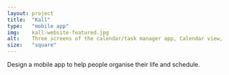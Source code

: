 ```yaml
---
layout: project
title:  "Kall"
type:	"mobile app"
img:    kall-website-featured.jpg
alt:	Three screens of the calendar/task manager app, Calendar view, Tasks view and Day view.
size:   "square"
---
```

Design a mobile app to help people organise their life and schedule.

<div class="gallery full">
	<img src="{{ site.baseurl }}/images/kall/kall-poster.jpg" alt="">
</div>
<!--
<div class="journey">
	<div id="phone">
		<video controls>
			<source src="{{ site.baseurl }}/images/kall/kall-app-journey-with-phone.mp4" type="video/mp4">
		    <a href="{{ site.baseurl }}/images/kall/kall-app-journey-with-phone.mp4" class="player"><p>Kall app journey</p></a> 
		</video>
	</div>
</div>
-->
<div class="gallery full">
	<img src="{{ site.baseurl }}/images/kall/kall-app-screens.jpg" alt="">
</div>

<div class="gallery full">
	<img src="{{ site.baseurl }}/images/kall/kall-app-styles.jpg" alt="">
</div>

